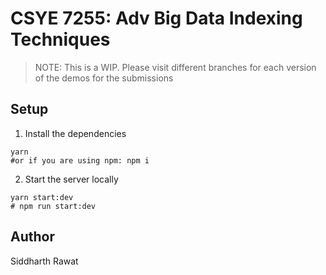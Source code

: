 # CSYE 7255: Adv Big Data Indexing Techniques

>NOTE: This is a WIP. Please visit different branches for each version of the demos for the submissions

## Setup

1. Install the dependencies

```shell
yarn
#or if you are using npm: npm i
```
2. Start the server locally

```shell
yarn start:dev
# npm run start:dev
```

## Author

Siddharth Rawat
